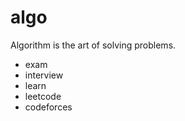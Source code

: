 # algo

Algorithm is the art of solving problems.

- exam
- interview
- learn
- leetcode
- codeforces
